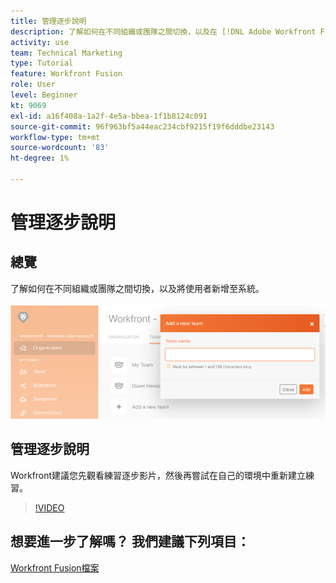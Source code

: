 ```yaml
---
title: 管理逐步說明
description: 了解如何在不同組織或團隊之間切換，以及在 [!DNL Adobe Workfront Fusion].
activity: use
team: Technical Marketing
type: Tutorial
feature: Workfront Fusion
role: User
level: Beginner
kt: 9069
exl-id: a16f408a-1a2f-4e5a-bbea-1f1b8124c091
source-git-commit: 96f963bf5a44eac234cbf9215f19f6dddbe23143
workflow-type: tm+mt
source-wordcount: '83'
ht-degree: 1%

---
```


# 管理逐步說明

## 總覽

了解如何在不同組織或團隊之間切換，以及將使用者新增至系統。

![具有錯誤處理的情境的影像](assets/workfront-fusion-administration-1.png)

## 管理逐步說明

Workfront建議您先觀看練習逐步影片，然後再嘗試在自己的環境中重新建立練習。

>[!VIDEO](https://video.tv.adobe.com/v/335310/?quality=12)

## 想要進一步了解嗎？ 我們建議下列項目：

[Workfront Fusion檔案](https://experienceleague.adobe.com/docs/workfront/using/adobe-workfront-fusion/workfront-fusion-2.html?lang=en)
